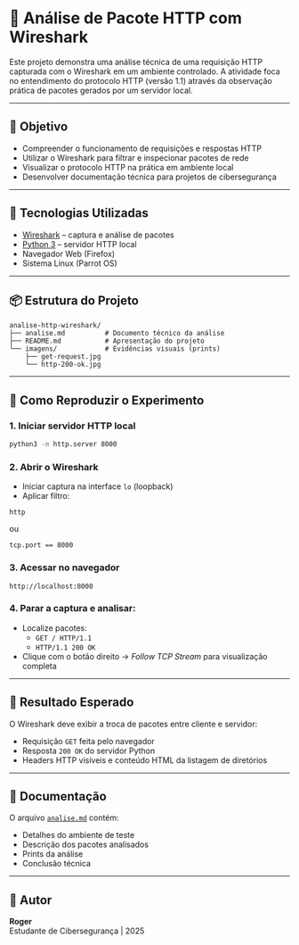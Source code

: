 # 🔎 Análise de Pacote HTTP com Wireshark

Este projeto demonstra uma análise técnica de uma requisição HTTP capturada com o Wireshark em um ambiente controlado. A atividade foca no entendimento do protocolo HTTP (versão 1.1) através da observação prática de pacotes gerados por um servidor local.

---

## 🚀 Objetivo

- Compreender o funcionamento de requisições e respostas HTTP
- Utilizar o Wireshark para filtrar e inspecionar pacotes de rede
- Visualizar o protocolo HTTP na prática em ambiente local
- Desenvolver documentação técnica para projetos de cibersegurança

---

## 🔧 Tecnologias Utilizadas

- [Wireshark](https://www.wireshark.org/) – captura e análise de pacotes
- [Python 3](https://www.python.org/) – servidor HTTP local
- Navegador Web (Firefox)
- Sistema Linux (Parrot OS)

---

## 📦 Estrutura do Projeto

```
analise-http-wireshark/
├── analise.md          # Documento técnico da análise
├── README.md           # Apresentação do projeto
└── imagens/            # Evidências visuais (prints)
    ├── get-request.jpg
    └── http-200-ok.jpg
```

---

## 🔢 Como Reproduzir o Experimento

### 1. Iniciar servidor HTTP local

```bash
python3 -m http.server 8000
```

### 2. Abrir o Wireshark

- Iniciar captura na interface `lo` (loopback)
- Aplicar filtro:

```wireshark
http
```

ou

```wireshark
tcp.port == 8000
```

### 3. Acessar no navegador

```
http://localhost:8000
```

### 4. Parar a captura e analisar:

- Localize pacotes:
  - `GET / HTTP/1.1`
  - `HTTP/1.1 200 OK`
- Clique com o botão direito → *Follow TCP Stream* para visualização completa

---

## 🧠 Resultado Esperado

O Wireshark deve exibir a troca de pacotes entre cliente e servidor:

- Requisição `GET` feita pelo navegador
- Resposta `200 OK` do servidor Python
- Headers HTTP visíveis e conteúdo HTML da listagem de diretórios

---

## 📂 Documentação

O arquivo [`analise.md`](./analise.md) contém:

- Detalhes do ambiente de teste
- Descrição dos pacotes analisados
- Prints da análise
- Conclusão técnica

---

## 👤 Autor

**Roger**  
Estudante de Cibersegurança | 2025  
